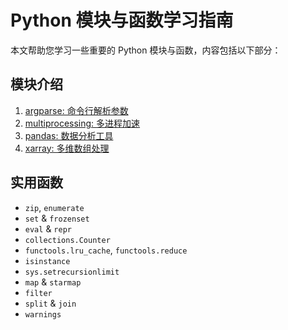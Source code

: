 # Python 模块与函数学习指南

本文帮助您学习一些重要的 Python 模块与函数，内容包括以下部分：

## 模块介绍
1. [argparse: 命令行解析参数](#1-argparse-命令行解析参数)
2. [multiprocessing: 多进程加速](#2-multiprocessing-多进程加速)
3. [pandas: 数据分析工具](#3-pandas-数据分析工具)
4. [xarray: 多维数组处理](#4-xarray-多维数组处理)

## 实用函数
- `zip`, `enumerate`
- `set` & `frozenset`
- `eval` & `repr`
- `collections.Counter`
- `functools.lru_cache`, `functools.reduce`
- `isinstance`
- `sys.setrecursionlimit`
- `map` & `starmap`
- `filter`
- `split` & `join`
- `warnings`
